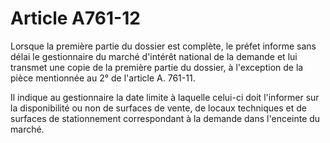 # Article A761-12

<p>Lorsque la première partie du dossier est complète, le préfet informe sans délai le gestionnaire du marché d'intérêt national de la demande et lui transmet une copie de la première partie du dossier, à l'exception de la pièce mentionnée au 2° de l'article A. 761-11.</p><p> Il indique au gestionnaire la date limite à laquelle celui-ci doit l'informer sur la disponibilité ou non de surfaces de vente, de locaux techniques et de surfaces de stationnement correspondant à la demande dans l'enceinte du marché. </p>